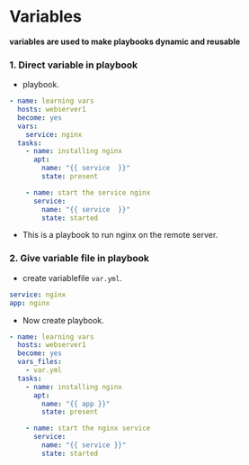 # Variables

**variables are used to make playbooks dynamic and reusable**

### 1. Direct variable in playbook

- playbook.

```yaml
- name: learning vars
  hosts: webserver1
  become: yes
  vars:
    service: nginx
  tasks:
    - name: installing nginx
      apt:
        name: "{{ service  }}"
        state: present

    - name: start the service nginx
      service: 
        name: "{{ service  }}"
        state: started
```

- This is a playbook to run nginx on the remote server.

### 2. Give variable file in playbook

- create variablefile `var.yml`.

```yaml
service: nginx
app: nginx
```

- Now create playbook.

```yaml
- name: learning vars
  hosts: webserver1
  become: yes
  vars_files:
    - var.yml
  tasks:
    - name: installing nginx
      apt:
        name: "{{ app }}"
        state: present

    - name: start the nginx service
      service: 
        name: "{{ service }}"
        state: started
```

